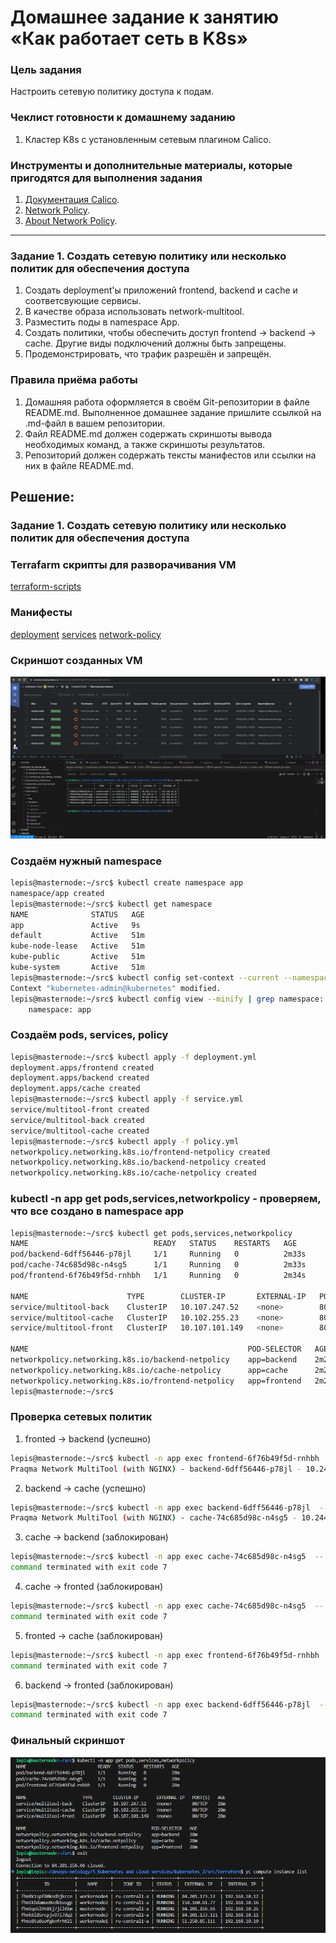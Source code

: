 # Домашнее задание к занятию «Как работает сеть в K8s»

### Цель задания

Настроить сетевую политику доступа к подам.

### Чеклист готовности к домашнему заданию

1. Кластер K8s с установленным сетевым плагином Calico.

### Инструменты и дополнительные материалы, которые пригодятся для выполнения задания

1. [Документация Calico](https://www.tigera.io/project-calico/).
2. [Network Policy](https://kubernetes.io/docs/concepts/services-networking/network-policies/).
3. [About Network Policy](https://docs.projectcalico.org/about/about-network-policy).

-----

### Задание 1. Создать сетевую политику или несколько политик для обеспечения доступа

1. Создать deployment'ы приложений frontend, backend и cache и соответсвующие сервисы.
2. В качестве образа использовать network-multitool.
3. Разместить поды в namespace App.
4. Создать политики, чтобы обеспечить доступ frontend -> backend -> cache. Другие виды подключений должны быть запрещены.
5. Продемонстрировать, что трафик разрешён и запрещён.

### Правила приёма работы

1. Домашняя работа оформляется в своём Git-репозитории в файле README.md. Выполненное домашнее задание пришлите ссылкой на .md-файл в вашем репозитории.
2. Файл README.md должен содержать скриншоты вывода необходимых команд, а также скриншоты результатов.
3. Репозиторий должен содержать тексты манифестов или ссылки на них в файле README.md.


## Решение:
### Задание 1. Создать сетевую политику или несколько политик для обеспечения доступа
### Terrafarm скрипты для разворачивания VM  
[terraform-scripts](https://github.com/Lepisok/devops-netology/tree/main/5_Kubernetes%20and%20cloud%20services/kubernetes_3/src/terraform)
### Манифесты
[deployment](https://github.com/Lepisok/devops-netology/blob/main/5_Kubernetes%20and%20cloud%20services/kubernetes_3/src/manifest/deployment.yml)
[services](https://github.com/Lepisok/devops-netology/blob/main/5_Kubernetes%20and%20cloud%20services/kubernetes_3/src/manifest/service.yml)
[network-policy](https://github.com/Lepisok/devops-netology/blob/main/5_Kubernetes%20and%20cloud%20services/kubernetes_3/src/manifest/policy.yml)
### Скриншот созданных VM  
![img_1.png](src/img/img_1.png)  


### Создаём нужный namespace
```bash
lepis@masternode:~/src$ kubectl create namespace app
namespace/app created
lepis@masternode:~/src$ kubectl get namespace
NAME              STATUS   AGE
app               Active   9s
default           Active   51m
kube-node-lease   Active   51m
kube-public       Active   51m
kube-system       Active   51m
lepis@masternode:~/src$ kubectl config set-context --current --namespace=app
Context "kubernetes-admin@kubernetes" modified.
lepis@masternode:~/src$ kubectl config view --minify | grep namespace:
    namespace: app
```

### Создаём pods, services, policy
```bash
lepis@masternode:~/src$ kubectl apply -f deployment.yml 
deployment.apps/frontend created
deployment.apps/backend created
deployment.apps/cache created
lepis@masternode:~/src$ kubectl apply -f service.yml 
service/multitool-front created
service/multitool-back created
service/multitool-cache created
lepis@masternode:~/src$ kubectl apply -f policy.yml 
networkpolicy.networking.k8s.io/frontend-netpolicy created
networkpolicy.networking.k8s.io/backend-netpolicy created
networkpolicy.networking.k8s.io/cache-netpolicy created
```

### kubectl -n app get pods,services,networkpolicy - проверяем, что все создано в namespace app
```bash
lepis@masternode:~/src$ kubectl get pods,services,networkpolicy
NAME                            READY   STATUS    RESTARTS   AGE
pod/backend-6dff56446-p78jl     1/1     Running   0          2m33s
pod/cache-74c685d98c-n4sg5      1/1     Running   0          2m33s
pod/frontend-6f76b49f5d-rnhbh   1/1     Running   0          2m34s

NAME                      TYPE        CLUSTER-IP       EXTERNAL-IP   PORT(S)   AGE
service/multitool-back    ClusterIP   10.107.247.52    <none>        80/TCP    2m29s
service/multitool-cache   ClusterIP   10.102.255.23    <none>        80/TCP    2m29s
service/multitool-front   ClusterIP   10.107.101.149   <none>        80/TCP    2m29s

NAME                                                 POD-SELECTOR   AGE
networkpolicy.networking.k8s.io/backend-netpolicy    app=backend    2m25s
networkpolicy.networking.k8s.io/cache-netpolicy      app=cache      2m25s
networkpolicy.networking.k8s.io/frontend-netpolicy   app=frontend   2m25s
lepis@masternode:~/src$ 
```

### Проверка сетевых политик
1. fronted -> backend (успешно)
```bash
lepis@masternode:~/src$ kubectl -n app exec frontend-6f76b49f5d-rnhbh  -- curl -s http://multitool-back.app.svc.cluster.local  
Praqma Network MultiTool (with NGINX) - backend-6dff56446-p78jl - 10.244.212.1 - HTTP: 80 , HTTPS: 443  
```
2. backend -> cache (успешно)  
``` bash  
lepis@masternode:~/src$ kubectl -n app exec backend-6dff56446-p78jl  -- curl -s http://multitool-cache.app.svc.cluster.local  
Praqma Network MultiTool (with NGINX) - cache-74c685d98c-n4sg5 - 10.244.241.129 - HTTP: 80 , HTTPS: 443  
```  
3. cache -> backend (заблокирован)  
```bash
lepis@masternode:~/src$ kubectl -n app exec cache-74c685d98c-n4sg5  -- curl -s http://multitool-back.app.svc.cluster.local  
command terminated with exit code 7  
```  
4. cache -> fronted (заблокирован)  
```bash
lepis@masternode:~/src$ kubectl -n app exec cache-74c685d98c-n4sg5  -- curl -s http://multitool-front.app.svc.cluster.local  
command terminated with exit code 7  
```
5. fronted -> cache (заблокирован) 
```bash  
lepis@masternode:~/src$ kubectl -n app exec frontend-6f76b49f5d-rnhbh  -- curl -s http://multitool-cache.app.svc.cluster.local  
command terminated with exit code 7  
```  
6. backend -> fronted (заблокирован)
```bash  
lepis@masternode:~/src$ kubectl -n app exec backend-6dff56446-p78jl  -- curl -s http://multitool-front.app.svc.cluster.local  
command terminated with exit code 7  
```

### Финальный скриншот
![img_2.png](src/img/img_2.png) 
